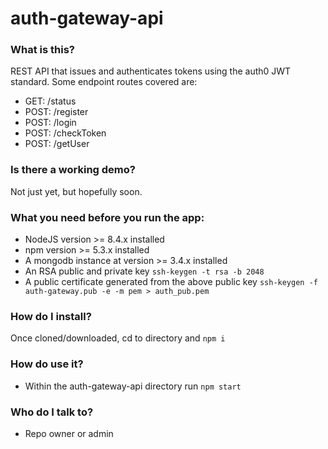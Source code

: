 # auth-gateway-api #

### What is this? ###

REST API that issues and authenticates tokens using the auth0 JWT standard.
Some endpoint routes covered are:
* GET: /status
* POST: /register
* POST: /login
* POST: /checkToken
* POST: /getUser

### Is there a working demo? ###

Not just yet, but hopefully soon.

### What you need before you run the app: ###

* NodeJS version >= 8.4.x installed
* npm version >= 5.3.x installed
* A mongodb instance at version >= 3.4.x installed
* An RSA public and private key `ssh-keygen -t rsa -b 2048`
* A public certificate generated from the above public key `ssh-keygen -f auth-gateway.pub -e -m pem > auth_pub.pem`

### How do I install? ###

Once cloned/downloaded, cd to directory and `npm i`

### How do use it? ###

* Within the auth-gateway-api directory run `npm start`

### Who do I talk to? ###

* Repo owner or admin